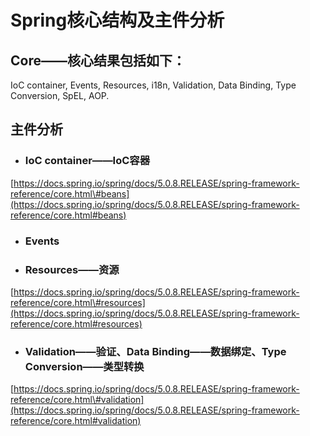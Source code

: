 # Spring核心结构及主件分析

## Core——核心结果包括如下：

IoC container, Events, Resources, i18n, Validation, Data Binding, Type Conversion, SpEL, AOP.

## 主件分析

* ### IoC container——IoC容器

[https://docs.spring.io/spring/docs/5.0.8.RELEASE/spring-framework-reference/core.html\#beans](https://docs.spring.io/spring/docs/5.0.8.RELEASE/spring-framework-reference/core.html#beans)

* ### Events
* ### Resources——资源

[https://docs.spring.io/spring/docs/5.0.8.RELEASE/spring-framework-reference/core.html\#resources](https://docs.spring.io/spring/docs/5.0.8.RELEASE/spring-framework-reference/core.html#resources)

* ### Validation——验证、Data Binding——数据绑定、Type Conversion——类型转换

[https://docs.spring.io/spring/docs/5.0.8.RELEASE/spring-framework-reference/core.html\#validation](https://docs.spring.io/spring/docs/5.0.8.RELEASE/spring-framework-reference/core.html#validation)

